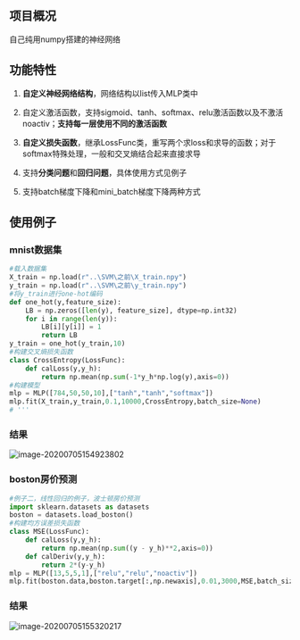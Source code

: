 ## 项目概况

自己纯用numpy搭建的神经网络

## 功能特性

1. **自定义神经网络结构**，网络结构以list传入MLP类中

2. 自定义激活函数，支持sigmoid、tanh、softmax、relu激活函数以及不激活noactiv；**支持每一层使用不同的激活函数**
3. **自定义损失函数**，继承LossFunc类，重写两个求loss和求导的函数；对于softmax特殊处理，一般和交叉熵结合起来直接求导
4. 支持**分类问题**和**回归问题**，具体使用方式见例子
5. 支持batch梯度下降和mini_batch梯度下降两种方式

## 使用例子

### mnist数据集

```python
#载入数据集
X_train = np.load(r"..\SVM\之前\X_train.npy")
y_train = np.load(r"..\SVM\之前\y_train.npy")
#将y_train进行one-hot编码
def one_hot(y,feature_size):
    LB = np.zeros([len(y), feature_size], dtype=np.int32)
    for i in range(len(y)):
        LB[i][y[i]] = 1
        return LB
y_train = one_hot(y_train,10)
#构建交叉熵损失函数
class CrossEntropy(LossFunc):
    def calLoss(y,y_h):
        return np.mean(np.sum(-1*y_h*np.log(y),axis=0))
#构建模型
mlp = MLP([784,50,50,10],["tanh","tanh","softmax"])
mlp.fit(X_train,y_train,0.1,10000,CrossEntropy,batch_size=None)
# '''
```

### 结果

![image-20200705154923802](https://cdn.jsdelivr.net/gh/QYHcrossover/blog-imgbed/blogimg/20200705155609.png)

### boston房价预测

```python
#例子二，线性回归的例子，波士顿房价预测
import sklearn.datasets as datasets
boston = datasets.load_boston()
#构建均方误差损失函数
class MSE(LossFunc):
	def calLoss(y,y_h):
		return np.mean(np.sum((y - y_h)**2,axis=0))
	def calDeriv(y,y_h):
		return 2*(y-y_h)
mlp = MLP([13,5,5,1],["relu","relu","noactiv"])
mlp.fit(boston.data,boston.target[:,np.newaxis],0.01,3000,MSE,batch_size=None)
```

### 结果

![image-20200705155320217](https://cdn.jsdelivr.net/gh/QYHcrossover/blog-imgbed/blogimg/20200705155616.png)